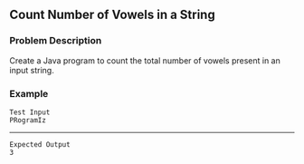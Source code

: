 ## Count Number of Vowels in a String

### Problem Description
Create a Java program to count the total number of vowels present in an input string.

### Example
    Test Input
    PRogramIz
-----
    Expected Output
    3